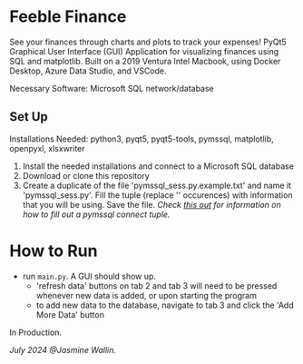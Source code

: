 # Feeble Finance
See your finances through charts and plots to track your expenses! PyQt5 Graphical User Interface (GUI) Application for visualizing finances using SQL and matplotlib. 
Built on a 2019 Ventura Intel Macbook, using Docker Desktop, Azure Data Studio, and VSCode. 

Necessary Software: Microsoft SQL network/database

Set Up
------
Installations Needed: python3, pyqt5, pyqt5-tools, pymssql, matplotlib, openpyxl, xlsxwriter

1) Install the needed installations and connect to a Microsoft SQL database
2) Download or clone this repository 
3) Create a duplicate of the file 'pymssql_sess.py.example.txt' and name it 'pymssql_sess.py'. Fill the tuple (replace '' occurences) with information that you will be using. Save the file. *Check [this out](https://pymssql.readthedocs.io/en/latest/ref/pymssql.html#functions) for information on how to fill out a pymssql connect tuple.*

# How to Run
- run ```main.py```. A GUI should show up. 
    - 'refresh data' buttons on tab 2 and tab 3 will need to be pressed whenever new data is added, or upon starting the program 
    - to add new data to the database, navigate to tab 3 and click the 'Add More Data' button

In Production.

*July 2024 @Jasmine Wallin.*